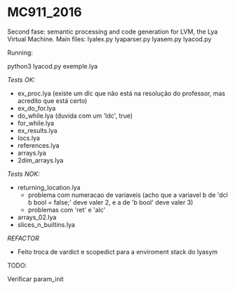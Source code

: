 # MC911_2016

Second fase: semantic processing and code generation for LVM, the Lya Virtual Machine.
Main files: lyalex.py lyaparser.py lyasem.py lyacod.py

Running:

python3 lyacod.py exemple.lya

*Tests OK:*

- ex_proc.lya (existe um dlc que não está na resolução do professor, mas acredito que está certo)
- ex_do_for.lya
- do_while.lya (duvida com um 'ldc', true)
- for_while.lya
- ex_results.lya
- locs.lya 
- references.lya
- arrays.lya
- 2dim_arrays.lya


*Tests NOK:*
- returning_location.lya 
	- problema com numeracao de variaveis (acho que a variavel b de 'dcl b bool = false;' deve valer 2, e a de 'b bool' deve valer 3)
	- problemas com 'ret' e 'alc'
- arrays_02.lya
- slices_n_builtins.lya


*REFACTOR*
- Feito troca de vardict e scopedict para a enviroment stack do lyasym

TODO:

Verificar param_init